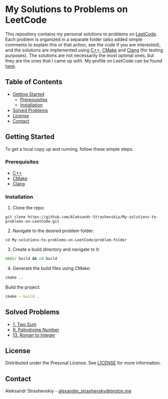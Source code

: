 # My Solutions to Problems on LeetCode
This repository contains my personal solutions to problems on [LeetCode](https://leetcode.com/). Each problem is organized in a separate folder (also added simple comments to explain this or that action, see the code if you are interested), and the solutions are implemented using [C++](#prerequisites "C++"), [CMake](#prerequisites "CMake") and [Clang](#prerequisites "Clang") (for testing purposes). The solutions are not necessarily the most optimal ones, but they are the ones that I came up with. My profile on LeetCode can be found [here](https://leetcode.com/Aleksandr-Strashevskiy/).

## Table of Contents
- [Getting Started](#getting-started)
  - [Prerequisites](#prerequisites)
  - [Installation](#installation)
- [Solved Problems](#solved-problems)
- [License](#license)
- [Contact](#contact)

## Getting Started
To get a local copy up and running, follow these simple steps.

### Prerequisites
- [C++](https://www.cplusplus.com/doc/tutorial/introduction/)
- [CMake](https://cmake.org/)
- [Clang](https://clang.llvm.org/)

### Installation
1. Clone the repo:
```github
git clone https://github.com/Aleksandr-Strashevskiy/My-solutions-to-problems-on-LeetCode.git
```
2. Navigate to the desired problem folder:
```github
cd My-solutions-to-problems-on-LeetCode/problem-folder
```
3. Create a build directory and navigate to it:
```cmd
mkdir build && cd build
```
4. Generate the build files using CMake:
```cmd
cmake ..
```
Build the project:
```cmd
cmake --build .
```

## Solved Problems
- [1. Two Sum](/1-Two-Sum)
- [9. Palindrome Number](/9-Palindrome-Number)
- [13. Roman to Integer](/13-Roman-to-Integer)

## License
Distributed under the Presonal License. See [LICENSE](/LICENSE.md) for more information.

## Contact
Aleksandr Strashevskiy - [alexander_strashevsky@proton.me](mailto:alexander_strashevsky@proton.me)
